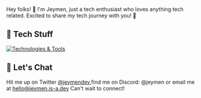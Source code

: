 Hey folks! 👋 I'm Jeymen, just a tech enthusiast who loves anything tech related. Excited to share my tech journey with you! 🚀

## 🔧 Tech Stuff
[![Technologies & Tools](https://skillicons.dev/icons?i=js,nodejs,astro,ts,html,css,tailwind&theme=dark)](https://skillicons.dev)

## 📨 Let's Chat

Hit me up on Twitter [@jeymendev](https://twitter.com/jeymendev),find me on Discord: @jeymen or email me at hello@jeymen.is-a.dev Can't wait to connect!
